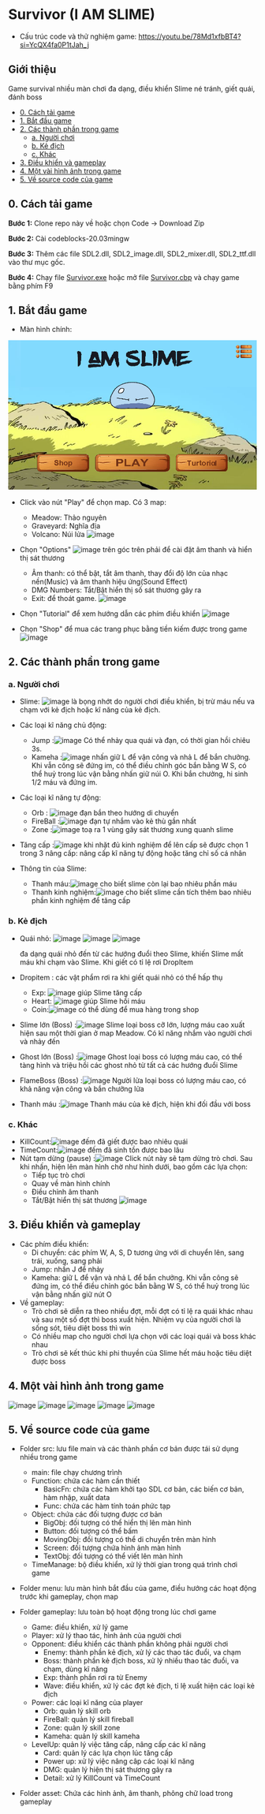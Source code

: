 # Survivor (I AM SLIME)
- Cấu trúc code và thử nghiệm game: https://youtu.be/78Md1xfbBT4?si=YcQX4fa0P1tJah_j

## Giới thiệu 
Game survival nhiều màn chơi đa dạng, điều khiển Slime né tránh, giết quái, đánh boss

- [0. Cách tải game](#0-cách-tải-game)
- [1. Bắt đầu game](#1-bắt-đầu-game)
- [2. Các thành phần trong game](#2-các-thành-phần-trong-game)
  * [a. Người chơi](#a-người-chơi)
  * [b. Kẻ địch](#b-kẻ-địch)
  * [c. Khác](#c-khác)
- [3. Điều khiển và gameplay](#3-điều-khiển-và-gameplay)
- [4. Một vài hình ảnh trong game](#4-một-vài-hình-ảnh-trong-game)
- [5. Về source code của game](#5-về-source-code-của-game)

## 0. Cách tải game
**Bước 1:** Clone repo này về hoặc chọn Code -> Download Zip

**Bước 2:** Cài codeblocks-20.03mingw

**Bước 3:** Thêm các file SDL2.dll, SDL2_image.dll, SDL2_mixer.dll, SDL2_ttf.dll vào thư mục gốc.

**Bước 4:** Chạy file [Survivor.exe](Survivor.exe) hoặc mở file [Survivor.cbp](Survivor.cbp) và chạy game bằng phím F9

## 1. Bắt đầu game

- Màn hình chính:

![image](https://github.com/hienduc14/firstGit/blob/master/menu/Menu.png)

- Click vào nút "Play" để chọn map. Có 3 map:
  * Meadow: Thảo nguyên 
  * Graveyard: Nghĩa địa
  * Volcano: Núi lửa
![image](https://github.com/hienduc14/firstGit/assets/160812390/71f1d341-a6e7-4214-98d0-9e49f3ae113b)

- Chọn "Options" ![image](https://github.com/hienduc14/firstGit/assets/160812390/26171803-8402-435f-aa6f-004174166e37)
trên góc trên phải để cài đặt âm thanh và hiển thị sát thương
  * Âm thanh: có thể bật, tắt âm thanh, thay đổi độ lớn của nhạc nền(Music) và âm thanh hiệu ứng(Sound Effect)
  * DMG Numbers: Tắt/Bật hiển thị số sát thương gây ra
  * Exit: để thoát game.
![image](https://github.com/hienduc14/firstGit/assets/160812390/a7182a33-b4ad-46b5-890c-7a48dfe3f686)

- Chọn "Tutorial" để xem hướng dẫn các phím điều khiển
![image](https://github.com/hienduc14/firstGit/assets/160812390/8c0ab9a0-4855-450e-81d0-e21866d79368)

- Chọn "Shop" để mua các trang phục bằng tiền kiếm được trong game
![image](https://github.com/hienduc14/firstGit/assets/160812390/1dafef2c-1003-4149-bc81-d6ecd4416446)

## 2. Các thành phần trong game
### a. Người chơi
- Slime: ![image](https://github.com/hienduc14/firstGit/assets/160812390/3bdf0741-ecee-43f0-ba33-fe2a118d4896)
 là bọng nhớt do người chơi điều khiển, bị trừ máu nếu va chạm với kẻ địch hoặc kĩ năng của kẻ địch.
- Các loại kĩ năng chủ động:
  *  Jump :![image](https://github.com/hienduc14/firstGit/assets/160812390/a30a4522-7560-4088-b606-2759a1afed66)
  Có thể nhảy qua quái và đạn, có thời gian hồi chiêu 3s.
  *  Kameha :![image](https://github.com/hienduc14/firstGit/assets/160812390/8deed4d0-e810-40de-a550-5db1092590bb)
 nhấn giữ L để vận công và nhả L để bắn chưởng. Khi vẫn công sẽ đứng im, có thể điều chỉnh góc bắn bằng W S, có thể huỷ trong lúc vận bằng nhấn giữ núi O. Khi bắn chưởng, hi sinh 1/2 máu và đứng im.
- Các loại kĩ năng tự động:
  *  Orb : ![image](https://github.com/hienduc14/firstGit/assets/160812390/e90b36e4-df07-4130-b66b-28f269a7315c)
đạn bắn theo hướng di chuyển
  *  FireBall :![image](https://github.com/hienduc14/firstGit/assets/160812390/c9f505a8-5482-4c5b-9b1b-a173c54f08dc)
 đạn tự nhắm vào kẻ thù gần nhất
  *  Zone :![image](https://github.com/hienduc14/firstGit/assets/160812390/50b942eb-6edc-42ee-b2ab-2ef8667b70c1)
 toạ ra 1 vùng gây sát thương xung quanh slime

- Tăng cấp :![image](https://github.com/hienduc14/firstGit/assets/160812390/5ff1cc88-1455-43c0-bdb5-417b26b171b0)
 khi nhặt đủ kinh nghiệm để lên cấp sẽ được chọn 1 trong 3 nâng cấp: nâng cấp kĩ năng tự động hoặc tăng chỉ số cá nhân

- Thông tin của Slime: 
  * Thanh máu:![image](https://github.com/hienduc14/firstGit/assets/160812390/01cfc0cf-a0b4-44bb-9c03-d5d59b9e451f)
 cho biết slime còn lại bao nhiêu phần máu
  * Thanh kinh nghiệm:![image](https://github.com/hienduc14/firstGit/assets/160812390/11fd01a2-570e-4dc9-8b9c-e1f65fd17ac6)
 cho biết slime cần tích thêm bao nhiêu phần kinh nghiệm để tăng cấp
### b. Kẻ địch
- Quái nhỏ:
![image](https://github.com/hienduc14/firstGit/assets/160812390/eac06f69-4b0c-408b-aa1a-4adb515573a3)
![image](https://github.com/hienduc14/firstGit/assets/160812390/e6c620ea-4fac-4c9c-ab01-c4c6affe0160)
![image](https://github.com/hienduc14/firstGit/assets/160812390/08e6a316-fce5-45a2-aea0-95e4d3b636fb)

  đa dạng quái nhỏ đến từ các hướng đuổi theo Slime, khiến Slime mất máu khi chạm vào Slime. Khi giết có tỉ lệ rơi DropItem
- Dropitem : các vật phẩm rơi ra khi giết quái nhỏ có thể hấp thụ
  * Exp: ![image](https://github.com/hienduc14/firstGit/assets/160812390/aa0fdf96-2298-41fe-8b36-dc263e435676)
giúp Slime tăng cấp
  * Heart: ![image](https://github.com/hienduc14/firstGit/assets/160812390/303bb3af-c050-4350-b8ec-2b3535d6ceb0)
giúp Slime hồi máu
  * Coin:![image](https://github.com/hienduc14/firstGit/assets/160812390/a0db8d5b-1bfa-4a97-8a5d-ac3134f271c1)
 có thể dùng để mua hàng trong shop
- Slime lớn (Boss) :![image](https://github.com/hienduc14/firstGit/assets/160812390/70eef403-b693-46e9-ace4-5a35a2c3308d)
 Slime loại boss cỡ lớn, lượng máu cao xuất hiện sau một thời gian ở map Meadow. Có kĩ năng nhắm vào người chơi và nhảy đến
- Ghost lớn (Boss) :![image](https://github.com/hienduc14/firstGit/assets/160812390/e8af1854-9f4f-4864-b174-8e165ec9b812)
 Ghost loại boss có lượng máu cao, có thể tàng hình và triệu hồi các ghost nhỏ từ tất cả các hướng đuổi Slime
- FlameBoss (Boss) :![image](https://github.com/hienduc14/firstGit/assets/160812390/d19a91da-81f1-43b3-b7bb-7db19a1747b3)
 Người lửa loại boss có lượng máu cao, có khả năng vận công và bắn chưởng lửa
- Thanh máu :![image](https://github.com/hienduc14/firstGit/assets/160812390/fa974336-b2ac-430d-b00c-138125c7b460)
 Thanh máu của kẻ địch, hiện khi đối đầu với boss
### c. Khác
- KillCount:![image](https://github.com/hienduc14/firstGit/assets/160812390/1550e451-82c3-4e46-943e-7896bd1242a3)
 đếm đã giết được bao nhiêu quái
- TimeCount:![image](https://github.com/hienduc14/firstGit/assets/160812390/5e552a86-93d1-431e-99e1-722487e2524c)
 đếm đã sinh tồn được bao lâu
- Nút tạm dừng (pause) :![image](https://github.com/hienduc14/firstGit/assets/160812390/86bb21f6-e83a-4d2a-8ba4-5d99ffafa592)
 Click nút này sẽ tạm dừng trò chơi. Sau khi nhấn, hiện lên màn hình chờ như hình dưới, bao gồm các lựa chọn:
  * Tiếp tục trò chơi
  * Quay về màn hình chính
  * Điều chỉnh âm thanh
  * Tắt/Bật hiển thị sát thương
  ![image](https://github.com/hienduc14/firstGit/assets/160812390/af88daef-40de-48d9-b2dc-ece0782a3f1a)


## 3. Điều khiển và gameplay

- Các phím điều khiển:
  * Di chuyển: các phím W, A, S, D tương ứng với di chuyển lên, sang trái, xuống, sang phải
  * Jump: nhấn J để nhảy
  * Kameha: giữ L để vận và nhả L để bắn chưởng. Khi vẫn công sẽ đứng im, có thể điều chỉnh góc bắn bằng W S, có thể huỷ trong lúc vận bằng nhấn giữ nút O
- Về gameplay:
  * Trò chơi sẽ diễn ra theo nhiều đợt, mỗi đợt có tỉ lệ ra quái khác nhau và sau một số đợt thì boss xuất hiện. Nhiệm vụ của người chơi là sống sót, tiêu diệt boss thì win
  * Có nhiều map cho người chơi lựa chọn với các loại quái và boss khác nhau
  * Trò chơi sẽ kết thúc khi phi thuyền của Slime hết máu hoặc tiêu diệt được boss
   
## 4. Một vài hình ảnh trong game
![image](https://github.com/hienduc14/firstGit/assets/160812390/05cc89d1-9b01-4389-b365-db03545e55a3)
![image](https://github.com/hienduc14/firstGit/assets/160812390/59867f99-3854-4b79-bb8a-bb9355d90ffc)
![image](https://github.com/hienduc14/firstGit/assets/160812390/d8643909-0bd6-43dc-ac3d-fb1d40fd76d3)
![image](https://github.com/hienduc14/firstGit/assets/160812390/8e76b400-7aa3-42b9-848b-6062923c5244)
![image](https://github.com/hienduc14/firstGit/assets/160812390/ac4dc339-87d9-48d7-82d8-7c293308fe73)

## 5. Về source code của game
- Folder src: lưu file main và các thành phần cơ bản được tái sử dụng nhiều trong game 
  * main: file chạy chương trình
  * Function: chứa các hàm cần thiết
    + BasicFn: chứa các hàm khởi tạo SDL cơ bản, các biến cơ bản, hàm nhập, xuất data
    + Func: chứa các hàm tính toán phức tạp
  * Object: chứa các đối tượng được cơ bản
    + BigObj: đối tượng có thể hiển thị lên màn hình
    + Button: đối tượng có thể bấm
    + MovingObj: đối tượng có thể di chuyển trên màn hình
    + Screen: đối tượng chứa hình ảnh màn hình
    + TextObj: đối tượng có thể viết lên màn hình
  * TimeManage: bộ điều khiển, xử lý thời gian trong quá trình chơi game
- Folder menu: lưu màn hình bắt đầu của game, điều hướng các hoạt động trước khi gameplay, chọn map

- Folder gameplay: lưu toàn bộ hoạt động trong lúc chơi game
  * Game: điều khiển, xử lý game
  * Player: xử lý thao tác, hình ảnh của người chơi
  * Opponent: điều khiển các thành phần không phải người chơi
    + Enemy: thành phần kẻ địch, xử lý các thao tác đuổi, va chạm 
    + Boss: thành phần kẻ địch boss, xử lý nhiều thao tác đuổi, va chạm, dùng kĩ năng
    + Exp: thành phần rơi ra từ Enemy
    + Wave: điều khiển, xử lý các đợt kẻ địch, tỉ lệ xuất hiện các loại kẻ địch
  * Power: các loại kĩ năng của player
    + Orb: quản lý skill orb
    + FireBall: quản lý skill fireball
    + Zone: quản lý skill zone
    + Kameha: quản lý skill kameha
  * LevelUp: quản lý việc tăng cấp, nâng cấp các kĩ năng
    + Card: quản lý các lựa chọn lúc tăng cấp
    + Power up: xử lý việc nâng câp các loại kĩ năng
    * DMG: quản lý hiện thị sát thương gây ra 
    * Detail: xử lý KillCount và TimeCount
- Folder asset: Chứa các hình ảnh, âm thanh, phông chữ load trong gameplay
